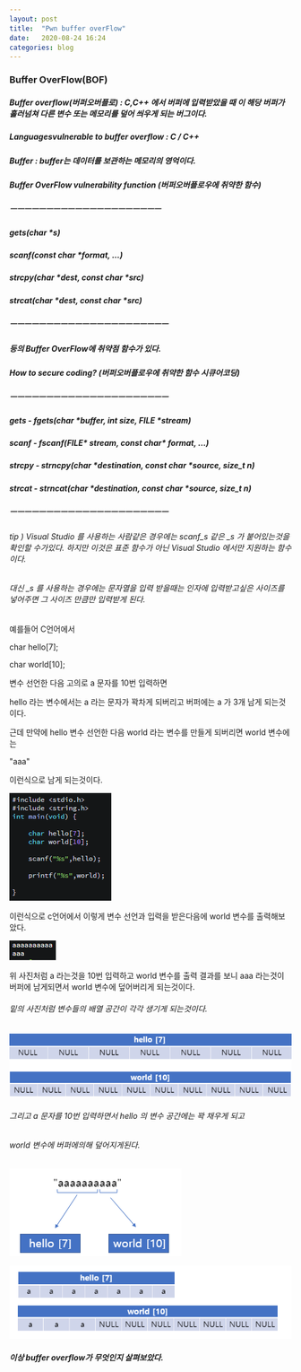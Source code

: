 ```yaml
---
layout: post
title:  "Pwn buffer overFlow"
date:   2020-08-24 16:24
categories: blog
---
```


### Buffer OverFlow(BOF)

##### Buffer overflow(버퍼오버플로) : C,C++ 에서 버퍼에 입력받았을 때 이 해당 버퍼가 흘러넘쳐 다른 변수 또는 메모리를 덮어 씌우게 되는 버그이다.

##### Languages ​​vulnerable to buffer overflow : C / C++

##### Buffer : buffer는 데이터를 보관하는 메모리의 영억이다.

##### Buffer OverFlow vulnerability function (버퍼오버플로우에 취약한 함수)

##### ㅡㅡㅡㅡㅡㅡㅡㅡㅡㅡㅡㅡㅡㅡㅡㅡㅡㅡㅡㅡㅡ

##### gets(char \*s)

##### scanf(const char \*format, ...)

##### strcpy(char \*dest, const char \*src)

##### strcat(char \*dest, const char \*src)

##### ㅡㅡㅡㅡㅡㅡㅡㅡㅡㅡㅡㅡㅡㅡㅡㅡㅡㅡㅡㅡㅡㅡ

##### 등의 Buffer OverFlow에 취약점 함수가 있다.

##### How to secure coding? (버퍼오버플로우에 취약한 함수 시큐어코딩)

##### ㅡㅡㅡㅡㅡㅡㅡㅡㅡㅡㅡㅡㅡㅡㅡㅡㅡㅡㅡㅡㅡㅡ

##### gets - fgets(char \*buffer, int size, FILE \*stream)

##### scanf - fscanf(FILE\* stream, const char\* format, ...)

##### strcpy - strncpy(char \*destination, const char \*source, size_t n)

##### strcat - strncat(char \*destination, const char \*source, size_t n)

##### ㅡㅡㅡㅡㅡㅡㅡㅡㅡㅡㅡㅡㅡㅡㅡㅡㅡㅡㅡㅡㅡㅡ

###### tip ) Visual Studio 를 사용하는 사람같은 경우에는 scanf\_s 같은 \_s 가 붙어있는것을 확인할 수가있다. 하지만 이것은 표준 함수가 아닌 Visual Studio 에서만 지원하는 함수이다.

###### 대신 \_s 를 사용하는 경우에는 문자열을 입력 받을때는 인자에 입력받고싶은 사이즈를 넣어주면 그 사이즈 만큼만 입력받게 된다.

예를들어 C언어에서 

char hello[7]; 

char world[10];

변수 선언한 다음 고의로 a 문자를 10번 입력하면

hello 라는 변수에서는 a 라는 문자가 꽉차게 되버리고 버퍼에는 a 가 3개 남게 되는것이다.

근데 만약에 hello 변수 선언한 다음 world 라는 변수를 만들게 되버리면 world 변수에는 

"aaa"

이런식으로 남게 되는것이다.

![buffer](/blog_img/buffer_test.png)

이런식으로 c언어에서 이렇게 변수 선언과 입력을 받은다음에 world 변수를 출력해보았다.

![bof_test](/blog_img/scanf.png)

위 사진처럼 a 라는것을 10번 입력하고 world 변수를 출력 결과를 보니 aaa 라는것이 버퍼에 남게되면서 world 변수에 덮어버리게 되는것이다.

###### 밑의 사진처럼 변수들의 배열 공간이 각각 생기게 되는것이다.

![hello_world](/blog_img/null.png)

###### 그리고 a 문자를 10번 입력하면서 hello 의 변수 공간에는 꽉 채우게 되고 

###### world 변수에 버퍼에의해 덮어지게된다.

![bof_scanf](/blog_img/scanf_bof.png)

![scanf_value](/blog_img/injection.png)

##### 이상 buffer overflow가 무엇인지 살펴보았다. 